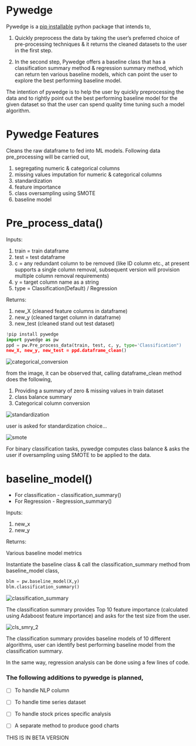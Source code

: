 # Pywedge

Pywedge is a [pip installable](https://pypi.org/project/pywedge/) python package that intends to,

1. Quickly preprocess the data by taking the user’s preferred choice of pre-processing techniques & it returns the cleaned datasets to the user in the first step.

2. In the second step, Pywedge offers a baseline class that has a classification summary method & regression summary method, which can return ten various baseline models,        which can point the user to explore the best performing baseline model.

The intention of pywedge is to help the user by quickly preprocessing the data and to rightly point out the best performing baseline model for the given dataset so that the user can spend quality time tuning such a model algorithm.

# Pywedge Features
Cleans the raw dataframe to fed into ML models. Following data pre_processing will be carried out,
1) segregating numeric & categorical columns
2) missing values imputation for numeric & categorical columns
3) standardization
4) feature importance
5) class oversampling using SMOTE
6) baseline model

# Pre_process_data()
Inputs: 
1) train = train dataframe
2) test = test dataframe
3) c = any redundant column to be removed (like ID column etc., at present supports a single column removal, subsequent version will provision multiple column removal requirements)
4) y = target column name as a string 
5) type = Classification(Default) / Regression

Returns:
1) new_X (cleaned feature columns in dataframe)
2) new_y (cleaned target column in dataframe)  
3) new_test (cleaned stand out test dataset)
```python
!pip install pywedge
import pywedge as pw
ppd = pw.Pre_process_data(train, test, c, y, type='Classification")
new_X, new_y, new_test = ppd.dataframe_clean()
```
![categorical_conversion](https://github.com/taknev83/pywedge/blob/main/images/catcodes_2.JPG)

from the image, it can be observed that, calling dataframe_clean method does the following,
1. Providing a summary of zero & missing values in train dataset
2. class balance summary
3. Categorical column conversion 

![standardization](https://github.com/taknev83/pywedge/blob/main/images/Standardization.JPG)

user is asked for standardization choice...

![smote](https://github.com/taknev83/pywedge/blob/main/images/smote.JPG)

For binary classification tasks, pywedge computes class balance & asks the user if oversampling using SMOTE to be applied to the data. 


# baseline_model()
- For classification - classification_summary() 
- For Regression - Regression_summary()

Inputs:
1) new_x
2) new_y

Returns:

Various baseline model metrics

Instantiate the baseline class & call the classification_summary method from baseline_model class,

```python
blm = pw.baseline_model(X,y)
blm.classification_summary()
```
![classification_summary](https://github.com/taknev83/pywedge/blob/main/images/classification_summary.JPG)

The classification summary provides Top 10 feature importance (calculated using Adaboost feature importance) and asks for the test size from the user.

![cls_smry_2](https://github.com/taknev83/pywedge/blob/main/images/classification_summary_2.JPG)

The classification summary provides baseline models of 10 different algorithms, user can identify best performing baseline model from the classification summary.

In the same way, regression analysis can be done using a few lines of code. 


### The following additions to pywedge is planned,
- [ ] To handle NLP column
- [ ] To handle time series dataset
- [ ] To handle stock prices specific analysis
- [ ] A separate method to produce good charts






THIS IS IN BETA VERSION 
